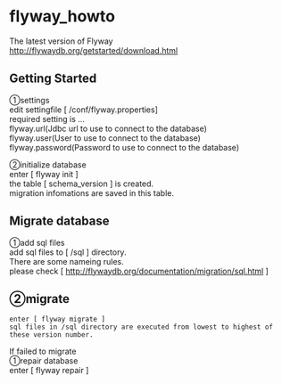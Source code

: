 flyway_howto
============
  
The latest version of Flyway  
http://flywaydb.org/getstarted/download.html  


Getting Started
---------------------------------
①settings  
edit settingfile [ /conf/flyway.properties]  
	required setting is ...  
		flyway.url(Jdbc url to use to connect to the database)  
		flyway.user(User to use to connect to the database)  
		flyway.password(Password to use to connect to the database)  
  
②initialize database  
	enter [ flyway init ]  
	the table [ schema_version ] is created.  
		migration infomations are saved in this table.  
  
Migrate database
---------------------------------
①add sql files  
	add sql files to [ /sql ] directory.  
	There are some nameing rules.  
		please check [ http://flywaydb.org/documentation/migration/sql.html ]  

②migrate 
---------------------------------
	enter [ flyway migrate ]  
	sql files in /sql directory are executed from lowest to highest of these version number.  
  
  
If failed to migrate  
①repair database  
	enter [ flyway repair ]  
